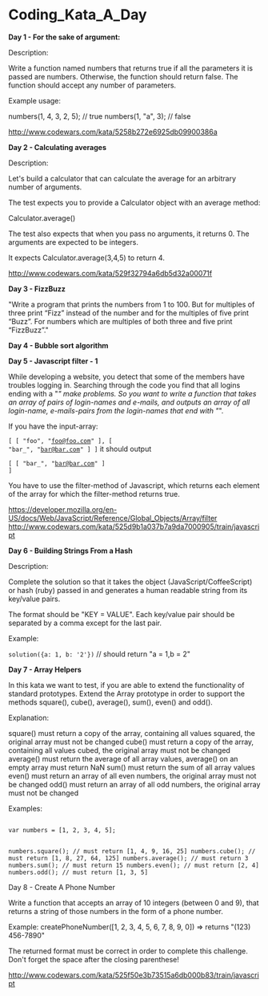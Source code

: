 Coding_Kata_A_Day
=================

<b>Day 1 - For the sake of argument:</b>

   Description:

Write a function named numbers that returns true if all the parameters it is passed are numbers.
Otherwise, the function should return false. The function should accept any number of parameters.

Example usage:

numbers(1, 4, 3, 2, 5); // true
numbers(1, "a", 3); // false

http://www.codewars.com/kata/5258b272e6925db09900386a

<b>Day 2 - Calculating averages </b>

   Description:

Let's build a calculator that can calculate the average for an arbitrary number of arguments.

The test expects you to provide a Calculator object with an average method:

Calculator.average()

The test also expects that when you pass no arguments, it returns 0. The arguments are expected to be integers.

It expects Calculator.average(3,4,5) to return 4.

<a>http://www.codewars.com/kata/529f32794a6db5d32a00071f</a>

<b>Day 3 - FizzBuzz </b>

"Write a program that prints the numbers from 1 to 100. But for multiples of three print “Fizz” instead of the number and for the multiples of five print “Buzz”. For numbers which are multiples of both three and five print “FizzBuzz”."

<b>Day 4 - Bubble sort algorithm</b>

<b>Day 5 - Javascript filter - 1</b>

While developing a website, you detect that some of the members have troubles logging in. Searching through the code you find that all logins ending with a "_" make problems. So you want to write a function that takes an array of pairs of login-names and e-mails, and outputs an array of all login-name, e-mails-pairs from the login-names that end with "_".

If you have the input-array:

<code>[ [ "foo", "foo@foo.com" ], [ "bar_", "bar@bar.com" ] ]</code>
it should output

<code>[ [ "bar_", "bar@bar.com" ] ]</code>

You have to use the filter-method of Javascript, which returns each element of the array for which the filter-method returns true.

<a>https://developer.mozilla.org/en-US/docs/Web/JavaScript/Reference/Global_Objects/Array/filter</a>
<a>http://www.codewars.com/kata/525d9b1a037b7a9da7000905/train/javascript</a>

<b>Day 6 - Building Strings From a Hash</b>

Description:

Complete the solution so that it takes the object (JavaScript/CoffeeScript) or hash (ruby) passed in and generates a human readable string from its key/value pairs.

The format should be "KEY = VALUE". Each key/value pair should be separated by a comma except for the last pair.

Example:

<code>solution({a: 1, b: '2'})</code> // should return "a = 1,b = 2"

<b>Day 7 - Array Helpers</b>

In this kata we want to test, if you are able to extend the functionality of standard prototypes. Extend the Array prototype in order to support the methods square(), cube(), average(), sum(), even() and odd().

Explanation:

square() must return a copy of the array, containing all values squared, the original array must not be changed
cube() must return a copy of the array, containing all values cubed, the original array must not be changed
average() must return the average of all array values, average() on an empty array must return NaN
sum() must return the sum of all array values
even() must return an array of all even numbers, the original array must not be changed
odd() must return an array of all odd numbers, the original array must not be changed

Examples:

<code>   
var numbers = [1, 2, 3, 4, 5];

numbers.square(); // must return [1, 4, 9, 16, 25]
numbers.cube(); // must return [1, 8, 27, 64, 125]
numbers.average(); // must return 3
numbers.sum(); // must return 15
numbers.even(); // must return [2, 4]
numbers.odd(); // must return [1, 3, 5]
</code>

Day 8 - Create A Phone Number

Write a function that accepts an array of 10 integers (between 0 and 9), that returns a string of those numbers in the form of a phone number.

Example:
createPhoneNumber([1, 2, 3, 4, 5, 6, 7, 8, 9, 0]) => returns "(123) 456-7890"

The returned format must be correct in order to complete this challenge. 
Don't forget the space after the closing parenthese!

http://www.codewars.com/kata/525f50e3b73515a6db000b83/train/javascript
